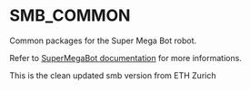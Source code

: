 # SMB_COMMON

Common packages for the Super Mega Bot robot.  
  
Refer to [SuperMegaBot documentation](https://ethz-robotx.github.io/SuperMegaBot) for more informations.

This is the clean updated smb version from ETH Zurich
